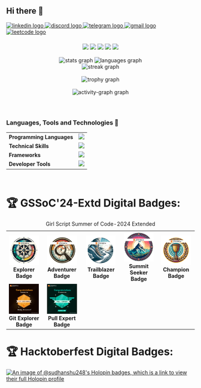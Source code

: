 ## Hi there 👋

<!--
**Sudhanshu248/Sudhanshu248** is a ✨ _special_ ✨ repository because its `README.md` (this file) appears on your GitHub profile.

Here are some ideas to get you started:

- 🔭 I’m currently working on ...
- 🌱 I’m currently learning ...
- 👯 I’m looking to collaborate on ...
- 🤔 I’m looking for help with ...
- 💬 Ask me about ...-
- 📫 How to reach me: ...
- 😄 Pronouns: ...
- ⚡ Fun fact: ...
[![trophy](https://github-profile-trophy.vercel.app/Sudhanshu248-ryo-ma)](https://github.com/ryo-ma/github-profile-trophy)


[![trophy](https://github-profile-trophy.vercel.app/?Sudhanshu248=ryo-ma)](https://github.com/ryo-ma/github-profile-trophy)
-->

<div align="left">
  <a href="https://www.linkedin.com/in/sudhanshusaini24" target="_blank">
    <img src="https://raw.githubusercontent.com/maurodesouza/profile-readme-generator/master/src/assets/icons/social/linkedin/default.svg" width="52" height="40" alt="linkedin logo"  />
  </a>
  <a href="https://discord.gg/jA9RBjdS" target="_blank">
    <img src="https://raw.githubusercontent.com/maurodesouza/profile-readme-generator/master/src/assets/icons/social/discord/default.svg" width="52" height="40" alt="discord logo"  />
  </a>
  <a href="https://t.me/Sudhanshu_Saini" target="_blank">
    <img src="https://raw.githubusercontent.com/maurodesouza/profile-readme-generator/master/src/assets/icons/social/telegram/default.svg" width="52" height="40" alt="telegram logo"  />
  </a>
  <a href="mailto:sainisudhanshu389@gmail.com " target="_blank">
    <img src="https://raw.githubusercontent.com/maurodesouza/profile-readme-generator/master/src/assets/icons/social/gmail/default.svg" width="52" height="40" alt="gmail logo"  />
  </a>
  <a href="https://www.leetcode.com/sudhanshusaini_24 " target="_blank">
    <img src="https://raw.githubusercontent.com/rahuldkjain/github-profile-readme-generator/master/src/images/icons/Social/leet-code.svg" width="52" height="34" alt="leetcode logo"  />
  </a>
</div>

###

<div align="center">
  <img height="158em" src="http://github-profile-summary-cards.vercel.app/api/cards/profile-details?username=Sudhanshu248&theme=tokyonight">
  <img height="158em" src="http://github-profile-summary-cards.vercel.app/api/cards/repos-per-language?username=Sudhanshu248&theme=tokyonight">
  <img height="160em" src="http://github-profile-summary-cards.vercel.app/api/cards/most-commit-language?username=Sudhanshu248&theme=tokyonight">
  <img height="160em" src="http://github-profile-summary-cards.vercel.app/api/cards/stats?username=Sudhanshu248&theme=tokyonight">
  <img height="160em" src="http://github-profile-summary-cards.vercel.app/api/cards/productive-time?username=Sudhanshu248&theme=tokyonight&utcOffset=8">
<br><br>
	
  <img src="https://github-readme-stats.vercel.app/api?username=sudhanshu248&hide_title=false&hide_rank=false&show_icons=true&include_all_commits=true&count_private=true&disable_animations=false&theme=tokyonight&locale=en&hide_border=false&order=1" height="150" alt="stats graph"  />
  <img src="https://github-readme-stats.vercel.app/api/top-langs?username=sudhanshu248&locale=en&hide_title=false&layout=compact&card_width=320&langs_count=5&theme=tokyonight&hide_border=false&order=2" height="150" alt="languages graph"  /> <br>
  <img src="https://streak-stats.demolab.com?user=sudhanshu248&locale=en&mode=daily&theme=tokyonight&hide_border=false&border_radius=5&order=3" height="150" alt="streak graph"  /> <br><br>
  <img src="https://github-profile-trophy.vercel.app?username=sudhanshu248&theme=tokyonight&column=-1&row=1&margin-w=8&margin-h=8&no-bg=false&no-frame=false&order=4" height="100" alt="trophy graph"  /> <br><br>
  <img src="https://github-readme-activity-graph.vercel.app/graph?username=sudhanshu248&radius=16&theme=tokyo-night&area=true&order=5&hide_border=false" height="250" alt="activity-graph graph"  />
</div>

###

<br>
<h3> Languages, Tools and Technologies 🚀 </h3>
<table>
	<tr>
	<td><strong>Programming Languages</strong></td>
	<td><img height=40 src = "https://skillicons.dev/icons?i=c,javascript&theme=dark"></td>
</tr>
<tr>
	<td><strong>Technical Skills</strong></td>
	<td><img height=40 src = "https://skillicons.dev/icons?i=html,css&theme=dark"></td>
</tr>
<tr>
	<td><strong>Frameworks</strong></td>
	<td><img height=40 src = "https://skillicons.dev/icons?i=bootstrap" ></td>
</tr>
<tr>
	<td><strong>Developer Tools</strong></td>
	<td><img height=40 src = "https://skillicons.dev/icons?i=git,github,vscode,postman&theme=dark"></td>
</tr>
</table>
<br>

<h1>🏆 GSSoC'24-Extd Digital Badges: </h1>
<table>
          <caption >Girl Script Summer of Code-2024 Extended</caption>
          <tr align="center" >
                     <td style= "width=auto">
                                  <img src="https://github.com/Sudhanshu248/Sudhanshu248/raw/main/Explorer__Badge.png" alt="Explorer Badge" width="80">
                                  <br>
                                  <strong>Explorer Badge</strong>
                      </td>
                       <td style= "width=auto">
                                  <img src="https://github.com/Sudhanshu248/Sudhanshu248/raw/main/Adventurer__Badge.png" alt="Adventurer Badge" width="80">
                                  <br>
                                  <strong>Adventurer Badge</strong>
                      </td>
                     <td style= "width=auto">
                                  <img src="https://github.com/Sudhanshu248/Sudhanshu248/raw/main/Trailblazer__Badge.png" alt="Trailblazer Badge" width="80">
                                  <br>
                                  <strong>Trailblazer Badge</strong>
                      </td>
                       <td style= "width=auto">
                                  <img src="https://github.com/Sudhanshu248/Sudhanshu248/raw/main/Summit__Seeker__Badge.png" alt="Summit Seeker Badge" width="80">
                                  <br>
                                  <strong>Summit Seeker Badge</strong>
                      </td>
                       <td style= "width=auto">
                                  <img src="https://github.com/Sudhanshu248/Sudhanshu248/raw/main/Champion__Badge.png" alt="Champion Badge" width="80">
                                  <br>
                                  <strong>Champion Badge</strong>
                      </td>
          </tr>
          <tr align="center" >
                   <td style= "width=auto">
                              <img src="https://github.com/Sudhanshu248/Sudhanshu248/raw/main/Git Explorer.jpeg" alt="Git Explorer Badge" width="80">
                              <br>
                              <strong>Git Explorer Badge</strong>
                    </td>
                    <td style= "width=auto">
                              <img src="https://github.com/Sudhanshu248/Sudhanshu248/raw/main/Pull Expert.jpeg" alt="Pull Expert Badge" width="80">
                              <br>
                              <strong>Pull Expert Badge</strong>                              
                    </td>
          </tr>
 </table>

<h1>🏆 Hacktoberfest Digital Badges: </h1>

[![An image of @sudhanshu248's Holopin badges, which is a link to view their full Holopin profile](https://holopin.me/sudhanshu248)](https://holopin.io/@sudhanshu248)
